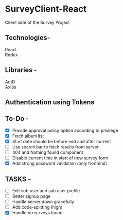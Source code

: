 # SurveyClient-React

Client side of the Survey Project  

## Technologies-

React  
Redux  

## Libraries -  

AntD  
Axios  

## Authentication using Tokens  

## To-Do -

- [x] Provide approval policy option according to privilege  
- [x] Fetch album list  
- [x] Start date should be before end and after current
- [ ] Use search bar to fetch results from server  
- [ ] 404 and Nothing found component
- [ ] Disable current time in start of new survey form  
- [x] Add strong password validation (only frontend)

## TASKS -

- [ ] Edit sub user and sub user profile
- [ ] Better signup page
- [ ] Handle server down gracefully
- [ ] Add code-splitting (high)
- [x] Handle no surveys found